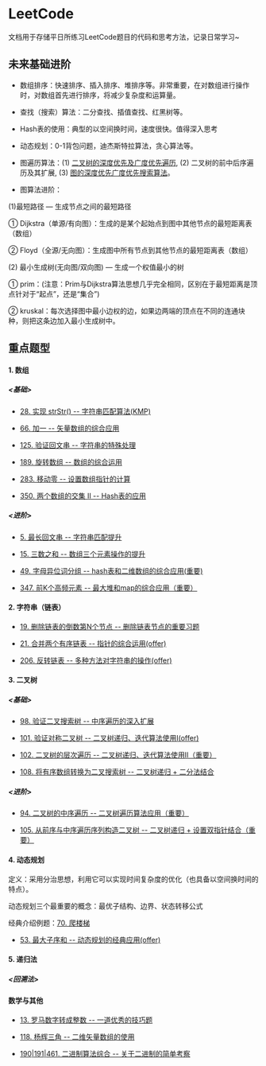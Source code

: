 # LeetCode
文档用于存储平日所练习LeetCode题目的代码和思考方法，记录日常学习~

## 未来基础进阶

- 数组排序：快速排序、插入排序、堆排序等。非常重要，在对数组进行操作时，对数组首先进行排序，将减少复杂度和运算量。

- 查找（搜索）算法：二分查找、插值查找、红黑树等。

- Hash表的使用：典型的以空间换时间，速度很快。值得深入思考

- 动态规划：0-1背包问题，迪杰斯特拉算法，贪心算法等。

- 图遍历算法：(1) [二叉树的深度优先及广度优先遍历](https://github.com/staer-tan/LeetCode/blob/master/%E4%BA%8C%E5%8F%89%E6%A0%91%E7%9A%84%E6%B7%B1%E5%BA%A6%E4%B8%8E%E5%B9%BF%E5%BA%A6%E4%BC%98%E5%85%88%E6%90%9C%E7%B4%A2.md), (2) 二叉树的前中后序遍历及其扩展, (3) [图的深度优先广度优先搜索算法](https://github.com/staer-tan/LeetCode/blob/master/%E4%B8%AD%E7%BA%A7/*200.%20%E5%B2%9B%E5%B1%BF%E6%95%B0%E9%87%8F.md)。

- 图算法进阶：

(1)最短路径 — 生成节点之间的最短路径

① Dijkstra（单源/有向图）：生成的是某个起始点到图中其他节点的最短距离表（数组）

② Floyd（全源/无向图）：生成图中所有节点到其他节点的最短距离表（数组） 

(2) 最小生成树(无向图/双向图) — 生成一个权值最小的树

① prim：(注意：Prim与Dijkstra算法思想几乎完全相同，区别在于最短距离是顶点针对于“起点”，还是“集合”)

② kruskal：每次选择图中最小边权的边，如果边两端的顶点在不同的连通块种，则把这条边加入最小生成树中。

## 重点题型

#### 1. 数组

##### <基础>
- [28. 实现 strStr() -- 字符串匹配算法(KMP)](https://github.com/staer-tan/LeetCode/blob/master/28.%20%E5%AE%9E%E7%8E%B0%20strStr().md)

- [66. 加一 -- 矢量数组的综合应用](https://github.com/staer-tan/LeetCode/blob/master/66.%20%E5%8A%A0%E4%B8%80.md)

- [125. 验证回文串 -- 字符串的特殊处理](https://github.com/staer-tan/LeetCode/blob/master/125.%E9%AA%8C%E8%AF%81%E5%9B%9E%E6%96%87%E4%B8%B2.md)

- [189. 旋转数组 -- 数组的综合运用](https://github.com/staer-tan/LeetCode/blob/master/189.%20%E6%97%8B%E8%BD%AC%E6%95%B0%E7%BB%84.md)

- [283. 移动零 -- 设置数组指针的计算](https://github.com/staer-tan/LeetCode/blob/master/283.%20%E7%A7%BB%E5%8A%A8%E9%9B%B6.md)

- [350. 两个数组的交集 II -- Hash表的应用](https://github.com/staer-tan/LeetCode/blob/master/*350.%20%E4%B8%A4%E4%B8%AA%E6%95%B0%E7%BB%84%E7%9A%84%E4%BA%A4%E9%9B%86%20II.md)

##### <进阶>
- [5. 最长回文串 -- 字符串匹配提升](https://github.com/staer-tan/LeetCode/blob/master/%E4%B8%AD%E7%BA%A7/*5.%20%E6%9C%80%E9%95%BF%E5%9B%9E%E6%96%87%E5%AD%90%E4%B8%B2.md)

- [15. 三数之和 -- 数组三个元素操作的提升](https://github.com/staer-tan/LeetCode/blob/master/%E4%B8%AD%E7%BA%A7/15.%20%E4%B8%89%E6%95%B0%E4%B9%8B%E5%92%8C.md)

- [49. 字母异位词分组 -- hash表和二维数组的综合应用(重要)](https://github.com/staer-tan/LeetCode/blob/master/%E4%B8%AD%E7%BA%A7/*49.%20%E5%AD%97%E6%AF%8D%E5%BC%82%E4%BD%8D%E8%AF%8D%E5%88%86%E7%BB%84.md)

- [347. 前K个高频元素 -- 最大堆和map的综合应用（重要）](https://github.com/staer-tan/LeetCode/blob/master/%E4%B8%AD%E7%BA%A7/*347.%20%E5%89%8D%20K%20%E4%B8%AA%E9%AB%98%E9%A2%91%E5%85%83%E7%B4%A0.md)

#### 2. 字符串（链表）
- [19. 删除链表的倒数第N个节点 -- 删除链表节点的重要习题](https://github.com/staer-tan/LeetCode/blob/master/*19.%20%E5%88%A0%E9%99%A4%E9%93%BE%E8%A1%A8%E7%9A%84%E5%80%92%E6%95%B0%E7%AC%ACN%E4%B8%AA%E8%8A%82%E7%82%B9.md)

- [21. 合并两个有序链表 -- 指针的综合运用(offer)](https://github.com/staer-tan/LeetCode/blob/master/*21.%20%E5%90%88%E5%B9%B6%E4%B8%A4%E4%B8%AA%E6%9C%89%E5%BA%8F%E9%93%BE%E8%A1%A8.md)

- [206. 反转链表 -- 多种方法对字符串的操作(offer)](https://github.com/staer-tan/LeetCode/blob/master/*206.%20%E5%8F%8D%E8%BD%AC%E9%93%BE%E8%A1%A8.md)

#### 3. 二叉树

##### <基础>

- [98. 验证二叉搜索树 -- 中序遍历的深入扩展](https://github.com/staer-tan/LeetCode/blob/master/*98.%20%E9%AA%8C%E8%AF%81%E4%BA%8C%E5%8F%89%E6%90%9C%E7%B4%A2%E6%A0%91.md)

- [101. 验证对称二叉树 -- 二叉树递归、迭代算法使用I(offer)](https://github.com/staer-tan/LeetCode/blob/master/*98.%20%E9%AA%8C%E8%AF%81%E4%BA%8C%E5%8F%89%E6%90%9C%E7%B4%A2%E6%A0%91.md)

- [102. 二叉树的层次遍历 -- 二叉树递归、迭代算法使用II（重要）](https://github.com/staer-tan/LeetCode/blob/master/*102.%20%E4%BA%8C%E5%8F%89%E6%A0%91%E7%9A%84%E5%B1%82%E6%AC%A1%E9%81%8D%E5%8E%86.md)

- [108. 将有序数组转换为二叉搜索树 -- 二叉树递归 + 二分法结合](https://github.com/staer-tan/LeetCode/blob/master/*108.%20%E5%B0%86%E6%9C%89%E5%BA%8F%E6%95%B0%E7%BB%84%E8%BD%AC%E6%8D%A2%E4%B8%BA%E4%BA%8C%E5%8F%89%E6%90%9C%E7%B4%A2%E6%A0%91.md)

##### <进阶>

- [94. 二叉树的中序遍历 -- 二叉树遍历算法应用（重要）](https://github.com/staer-tan/LeetCode/blob/master/%E4%B8%AD%E7%BA%A7/*94.%20%E4%BA%8C%E5%8F%89%E6%A0%91%E7%9A%84%E4%B8%AD%E5%BA%8F%E9%81%8D%E5%8E%86.md)

- [105. 从前序与中序遍历序列构造二叉树 -- 二叉树递归 + 设置双指针结合（重要）](https://github.com/staer-tan/LeetCode/blob/master/%E4%B8%AD%E7%BA%A7/*105.%20%E4%BB%8E%E5%89%8D%E5%BA%8F%E4%B8%8E%E4%B8%AD%E5%BA%8F%E9%81%8D%E5%8E%86%E5%BA%8F%E5%88%97%E6%9E%84%E9%80%A0%E4%BA%8C%E5%8F%89%E6%A0%91.md)

#### 4. 动态规划

定义：采用分治思想，利用它可以实现时间复杂度的优化（也具备以空间换时间的特点）。

动态规划三个最重要的概念：最优子结构、边界、状态转移公式

经典介绍例题：[70. 爬楼梯](https://github.com/staer-tan/LeetCode/blob/master/70.%20%E7%88%AC%E6%A5%BC%E6%A2%AF.md)

- [53. 最大子序和 -- 动态规划的经典应用(offer)](https://github.com/staer-tan/LeetCode/blob/master/*53.%20%E6%9C%80%E5%A4%A7%E5%AD%90%E5%BA%8F%E5%92%8C.md)

#### 5. 递归法
##### <回溯法>

#### 数学与其他

- [13. 罗马数字转成整数 -- 一道优秀的技巧题 ](https://github.com/staer-tan/LeetCode/blob/master/13.%20%E7%BD%97%E9%A9%AC%E6%95%B0%E5%AD%97%E8%BD%AC%E6%95%B4%E6%95%B0.md)

- [118. 杨辉三角 -- 二维矢量数组的使用](https://github.com/staer-tan/LeetCode/blob/master/118.%20%E6%9D%A8%E8%BE%89%E4%B8%89%E8%A7%92.md)

- [190|191|461. 二进制算法综合 -- 关于二进制的简单考察](https://github.com/staer-tan/LeetCode/blob/master/190%7C191%7C461.%20%E4%BA%8C%E8%BF%9B%E5%88%B6%E7%AE%97%E6%B3%95%E7%BB%BC%E5%90%88.md)
